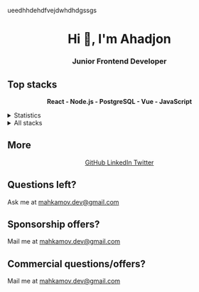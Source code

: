 ueedhhdehdfvejdwhdhdgssgs<h1 align="center">Hi 👋, I'm Ahadjon</h1>
<h3 align="center">Junior Frontend Developer</h3>

## Top stacks

<p align='center'>
<b>React - Node.js - PostgreSQL - Vue - JavaScript</b>
</p>

<details>
  <summary>Statistics</summary>
  <h1>Mahkamov</h1>
</details>

<details>
<summary>All stacks</summary>

| Stack          | Name                        | Experience |
| -------------- | --------------------------- | ---------- |
| Frontend       | JavaScript                  | 1+ years   |
| Frontend       | HTML / CSS / Flexbox        | 2+ years   |
| Frontend       | SVG / SVG Animation         | 1+ years   |
| Frontend       | React (+ Router, Hooks)     | 1+ years   |
| Frontend       | Vue / Svelte                | ~3 month   |
| Backend        | Python / aiohttp            | ~1 month   |
| Backend        | Node.js                     | ~3 month   |
| Database       | Postgres                    | ~2 month   |
| DevOps         | Linux / SSH / Bash          | --------   |
</details>

## More

<p align="center">
          <a href="https://github.com/Mahkamov9" target="_blank" alt="GitHub">
            GitHub
          </a>
          <a href="https://www.linkedin.com/in/mahkamov9/" target="_blank" alt="LinkedIn">
            LinkedIn
          </a>
          <a href="https://www.linkedin.com/in/mahkamov9" target="_blank" alt="Twitter">
            Twitter
          </a>
</p>

## Questions left?

Ask me at mahkamov.dev@gmail.com

## Sponsorship offers?

Mail me at mahkamov.dev@gmail.com

## Commercial questions/offers?

Mail me at mahkamov.dev@gmail.com
